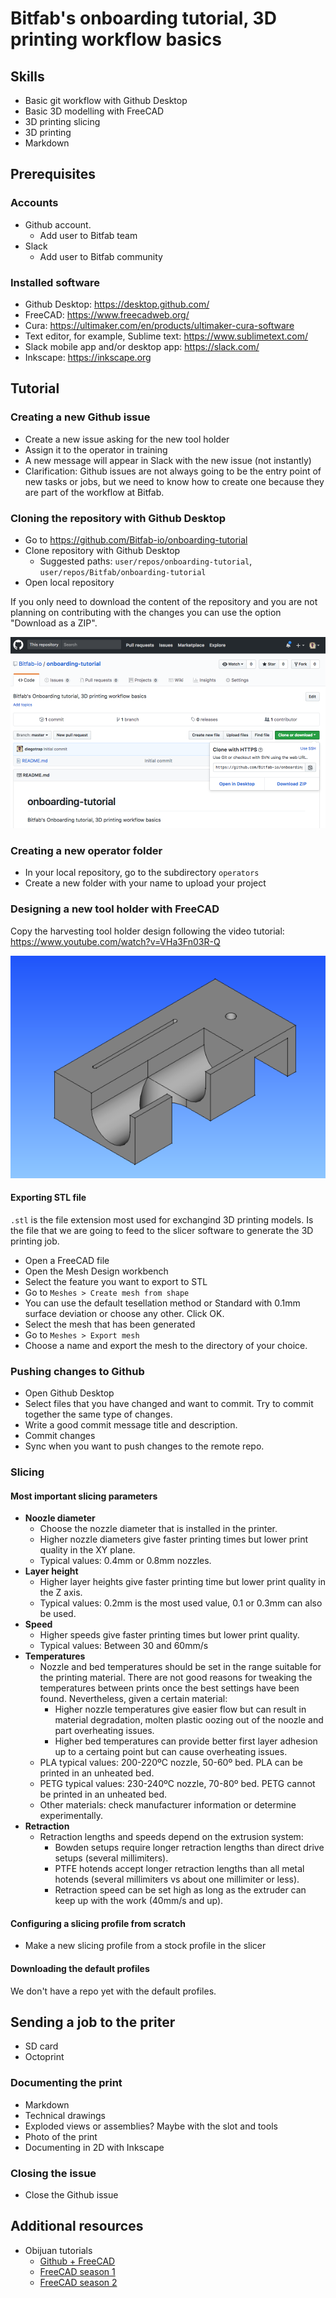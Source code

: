 # Bitfab's onboarding tutorial, 3D printing workflow basics


## Skills

* Basic git workflow with Github Desktop
* Basic 3D modelling with FreeCAD
* 3D printing slicing
* 3D printing
* Markdown


## Prerequisites


### Accounts

* Github account.
	* Add user to Bitfab team
* Slack
	* Add user to Bitfab community


### Installed software

* Github Desktop: https://desktop.github.com/
* FreeCAD: https://www.freecadweb.org/
* Cura: https://ultimaker.com/en/products/ultimaker-cura-software
* Text editor, for example, Sublime text: https://www.sublimetext.com/
* Slack mobile app and/or desktop app: https://slack.com/
* Inkscape: https://inkscape.org


## Tutorial


### Creating a new Github issue

* Create a new issue asking for the new tool holder
* Assign it to the operator in training
* A new message will appear in Slack with the new issue (not instantly)
* Clarification: Github issues are not always going to be the entry point of new tasks or jobs, but we need to know how to create one because they are part of the workflow at Bitfab.


### Cloning the repository with Github Desktop

* Go to https://github.com/Bitfab-io/onboarding-tutorial
* Clone repository with Github Desktop
	* Suggested paths: `user/repos/onboarding-tutorial`, `user/repos/Bitfab/onboarding-tutorial`
* Open local repository

If you only need to download the content of the repository and you are not planning on contributing with the changes you can use the option "Download as a ZIP".

![](https://raw.githubusercontent.com/Bitfab-io/onboarding-tutorial/master/media/clone_repo.png)

### Creating a new operator folder

* In your local repository, go to the subdirectory `operators`
* Create a new folder with your name to upload your project

### Designing a new tool holder with FreeCAD

Copy the harvesting tool holder design following the video tutorial: https://www.youtube.com/watch?v=VHa3Fn03R-Q

![](https://github.com/Bitfab-io/onboarding-tutorial/raw/master/media/harvesting_tool_holder.png)

#### Exporting STL file

`.stl` is the file extension most used for exchangind 3D printing models. Is the file that we are going to feed to the slicer software to generate the 3D printing job.

* Open a FreeCAD file
* Open the Mesh Design workbench
* Select the feature you want to export to STL
* Go to `Meshes > Create mesh from shape`
* You can use the default tesellation method or Standard with 0.1mm surface deviation or choose any other. Click OK.
* Select the mesh that has been generated
* Go to `Meshes > Export mesh`
* Choose a name and export the mesh to the directory of your choice.

### Pushing changes to Github

* Open Github Desktop
* Select files that you have changed and want to commit. Try to commit together the same type of changes.
* Write a good commit message title and description.
* Commit changes
* Sync when you want to push changes to the remote repo.


### Slicing


#### Most important slicing parameters

* **Noozle diameter**
	* Choose the nozzle diameter that is installed in the printer.
	* Higher nozzle diameters give faster printing times but lower print quality in the XY plane.
	* Typical values: 0.4mm or 0.8mm nozzles.
* **Layer height**
	* Higher layer heights give faster printing time but lower print quality in the Z axis.
	* Typical values: 0.2mm is the most used value, 0.1 or 0.3mm can also be used.
* **Speed**
	* Higher speeds give faster printing times but lower print quality.
	* Typical values: Between 30 and 60mm/s
* **Temperatures**
	* Nozzle and bed temperatures should be set in the range suitable for the printing material. There are not good reasons for tweaking the temperatures between prints once the best settings have been found. Nevertheless, given a certain material: 
		* Higher nozzle temperatures give easier flow but can result in material degradation, molten plastic oozing out of the noozle and part overheating issues.
		* Higher bed temperatures can provide better first layer adhesion up to a certaing point but can cause overheating issues.
	* PLA typical values: 200-220ºC nozzle, 50-60º bed. PLA can be printed in an unheated bed.
	* PETG typical values: 230-240ºC nozzle, 70-80º bed. PETG cannot be printed in an unheated bed.
	* Other materials: check manufacturer information or determine experimentally.
* **Retraction**
	* Retraction lengths and speeds depend on the extrusion system:
		* Bowden setups require longer retraction lengths than direct drive setups (several millimiters).
		* PTFE hotends accept longer retraction lengths than all metal hotends (several millimiters vs about one millimiter or less).
		* Retraction speed can be set high as long as the extruder can keep up with the work (40mm/s and up).


#### Configuring a slicing profile from scratch

* Make a new slicing profile from a stock profile in the slicer


#### Downloading the default profiles

We don't have a repo yet with the default profiles.

## Sending a job to the priter

* SD card
* Octoprint

### Documenting the print

* Markdown
* Technical drawings
* Exploded views or assemblies? Maybe with the slot and tools
* Photo of the print
* Documenting in 2D with Inkscape

### Closing the issue

* Close the Github issue



## Additional resources

* Obijuan tutorials
	* [Github + FreeCAD](https://www.youtube.com/watch?v=7JCSnGJ5kkk&list=PLmnz0JqIMEzXThALT6gTUH1rlW1gS-GzU)
	* [FreeCAD season 1](https://www.youtube.com/watch?v=2_DbFzFV9D4&list=PLmnz0JqIMEzWQV-3ce9tVB_LFH9a91YHf)
	* [FreeCAD season 2](https://www.youtube.com/watch?v=tvevj-esu_E&list=PLmnz0JqIMEzUqEM-nxqhZoDaqszVXijOb)



